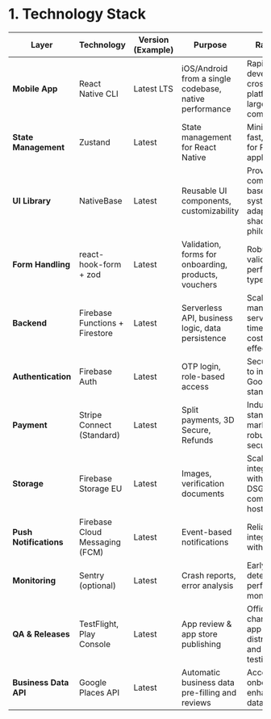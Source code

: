 # 1. Technology Stack

| Layer | Technology | Version (Example) | Purpose | Rationale |
|-------|------------|-------------------|---------|-----------|
| **Mobile App** | React Native CLI | Latest LTS | iOS/Android from a single codebase, native performance | Rapid development, cross-platform, large community |
| **State Management** | Zustand | Latest | State management for React Native | Minimalist, fast, scalable for React applications |
| **UI Library** | NativeBase | Latest | Reusable UI components, customizability | Provides a component-based system, adaptable to shadcn/ui philosophy |
| **Form Handling** | react-hook-form + zod | Latest | Validation, forms for onboarding, products, vouchers | Robust validation, performant, type-safe |
| **Backend** | Firebase Functions + Firestore | Latest | Serverless API, business logic, data persistence | Scalable, managed service, real-time updates, cost-effective |
| **Authentication** | Firebase Auth | Latest | OTP login, role-based access | Secure, easy to integrate, Google standard |
| **Payment** | Stripe Connect (Standard) | Latest | Split payments, 3D Secure, Refunds | Industry standard for marketplaces, robust, secure |
| **Storage** | Firebase Storage EU | Latest | Images, verification documents | Scalable, integrated with Firebase, DSGVO-compliant EU hosting |
| **Push Notifications** | Firebase Cloud Messaging (FCM) | Latest | Event-based notifications | Reliable, free, integrated with Firebase |
| **Monitoring** | Sentry (optional) | Latest | Crash reports, error analysis | Early error detection, performance monitoring |
| **QA & Releases** | TestFlight, Play Console | Latest | App review & app store publishing | Official channels for app distribution and beta testing |
| **Business Data API** | Google Places API | Latest | Automatic business data pre-filling and reviews | Accelerates onboarding, enhances data quality |
